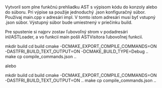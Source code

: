 Vytvoril som plne funkčnú prehliadku AST s výpisom kódu do konzoly alebo do súboru. Pri výpise sa použije jednoduchý .json konfiguračný súbor. Používaj main.cpp v adresári impl. V tomto istom adresári musí byť vstupný .json súbor. Výstupný súbor bude umiestnený v priečinku build.

Pre spustenie si najprv zostav ľubovoľný strom v podadresári inl/ASTLoader, a vo funkcií main pošli ASTVisitora ľubovoľnej funkcií.


mkdir build
cd build
cmake -DCMAKE_EXPORT_COMPILE_COMMANDS=ON -DASTFRI_BUILD_TEXT_OUTPUT=ON -DCMAKE_BUILD_TYPE=Debug ..
make
cp compile_commands.json ..

alebo

mkdir build
cd build
cmake -DCMAKE_EXPORT_COMPILE_COMMANDS=ON -DASTFRI_BUILD_TEXT_OUTPUT=ON ..
make
cp compile_commands.json ..